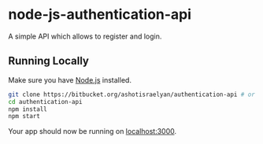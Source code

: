 # node-js-authentication-api

A simple API which allows to register and login.

## Running Locally

Make sure you have [Node.js](http://nodejs.org/) installed.

```sh
git clone https://bitbucket.org/ashotisraelyan/authentication-api # or clone your own fork
cd authentication-api
npm install
npm start
```

Your app should now be running on [localhost:3000](http://localhost:5000/).